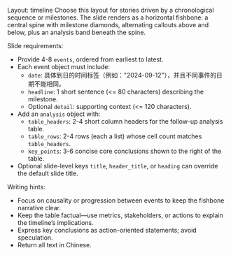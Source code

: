 ﻿Layout: timeline
Choose this layout for stories driven by a chronological sequence or milestones. The slide renders as a horizontal fishbone: a central spine with milestone diamonds, alternating callouts above and below, plus an analysis band beneath the spine.

Slide requirements:
- Provide 4-8 `events`, ordered from earliest to latest.
- Each event object must include:
  - `date`: 具体到日的时间标签（例如："2024-09-12"），并且不同事件的日期不能相同。
  - `headline`: 1 short sentence (<= 80 characters) describing the milestone.
  - Optional `detail`: supporting context (<= 120 characters).
- Add an `analysis` object with:
  - `table_headers`: 2-4 short column headers for the follow-up analysis table.
  - `table_rows`: 2-4 rows (each a list) whose cell count matches `table_headers`.
  - `key_points`: 3-6 concise core conclusions  shown to the right of the table.
- Optional slide-level keys `title`, `header_title`, or `heading` can override the default slide title.

Writing hints:
- Focus on causality or progression between events to keep the fishbone narrative clear.
- Keep the table factual—use metrics, stakeholders, or actions to explain the timeline’s implications.
- Express key conclusions as action-oriented statements; avoid speculation.
- Return all text in Chinese.
